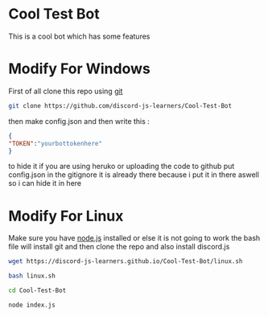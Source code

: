 # Cool Test Bot
This is a cool bot which has some features
# Modify For Windows

 First of all clone this repo using [git](https://git-scm.com/) <br>
 ``` sh
 git clone https://github.com/discord-js-learners/Cool-Test-Bot
 ```
 then 
 make config.json and then write this : <br>
 ```json
 {
"TOKEN":"yourbottokenhere"
}
```
to hide it if you are using heruko or uploading the code to github put config.json in the gitignore it is already there because i put it in there aswell so i can hide it in here
# Modify For Linux
Make sure you have [node.js](https://nodejs.org/) installed or else it is not going to work the bash file will install git and then clone the repo and also install discord.js
```sh
wget https://discord-js-learners.github.io/Cool-Test-Bot/linux.sh
```
```sh
bash linux.sh
```
```sh
cd Cool-Test-Bot
```

```sh
node index.js
```
